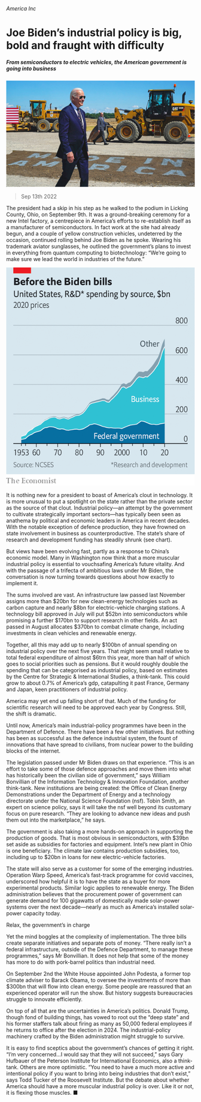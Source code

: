 ###### America Inc

# Joe Biden’s industrial policy is big, bold and fraught with difficulty 

##### From semiconductors to electric vehicles, the American government is going into business 

![image](images/20220917_USP002.jpg) 

> Sep 13th 2022 

The president had a skip in his step as he walked to the podium in Licking County, Ohio, on September 9th. It was a ground-breaking ceremony for a new Intel factory, a centrepiece in America’s efforts to re-establish itself as a manufacturer of semiconductors. In fact work at the site had already begun, and a couple of yellow construction vehicles, undeterred by the occasion, continued rolling behind Joe Biden as he spoke. Wearing his trademark aviator sunglasses, he outlined the government’s plans to invest in everything from quantum computing to biotechnology: “We’re going to make sure we lead the world in industries of the future.”

![image](images/20220917_USC834.png) 


It is nothing new for a president to boast of America’s clout in technology. It is more unusual to put a spotlight on the state rather than the private sector as the source of that clout. Industrial policy—an attempt by the government to cultivate strategically important sectors—has typically been seen as anathema by political and economic leaders in America in recent decades. With the notable exception of defence production, they have frowned on state involvement in business as counterproductive. The state’s share of research and development funding has steadily shrunk (see chart).

But views have been evolving fast, partly as a response to China’s economic model. Many in Washington now think that a more muscular industrial policy is essential to vouchsafing America’s future vitality. And with the passage of a trifecta of ambitious laws under Mr Biden, the conversation is now turning towards questions about how exactly to implement it.

The sums involved are vast. An infrastructure law passed last November assigns more than $20bn for new clean-energy technologies such as carbon capture and nearly $8bn for electric-vehicle charging stations. A technology bill approved in July will put $52bn into semiconductors while promising a further $170bn to support research in other fields. An act passed in August allocates $370bn to combat climate change, including investments in clean vehicles and renewable energy.

Together, all this may add up to nearly $100bn of annual spending on industrial policy over the next five years. That might seem small relative to total federal expenditure of almost $6trn this year, more than half of which goes to social priorities such as pensions. But it would roughly double the spending that can be categorised as industrial policy, based on estimates by the Centre for Strategic &amp; International Studies, a think-tank. This could grow to about 0.7% of America’s gdp, catapulting it past France, Germany and Japan, keen practitioners of industrial policy.

America may yet end up falling short of that. Much of the funding for scientific research will need to be approved each year by Congress. Still, the shift is dramatic.

Until now, America’s main industrial-policy programmes have been in the Department of Defence. There have been a few other initiatives. But nothing has been as successful as the defence industrial system, the fount of innovations that have spread to civilians, from nuclear power to the building blocks of the internet.

The legislation passed under Mr Biden draws on that experience. “This is an effort to take some of those defence approaches and move them into what has historically been the civilian side of government,” says William Bonvillian of the Information Technology &amp; Innovation Foundation, another think-tank. New institutions are being created: the Office of Clean Energy Demonstrations under the Department of Energy and a technology directorate under the National Science Foundation (nsf). Tobin Smith, an expert on science policy, says it will take the nsf well beyond its customary focus on pure research. “They are looking to advance new ideas and push them out into the marketplace,” he says.

The government is also taking a more hands-on approach in supporting the production of goods. That is most obvious in semiconductors, with $39bn set aside as subsidies for factories and equipment. Intel’s new plant in Ohio is one beneficiary. The climate law contains production subsidies, too, including up to $20bn in loans for new electric-vehicle factories.

The state will also serve as a customer for some of the emerging industries. Operation Warp Speed, America’s fast-track programme for covid vaccines, underscored how helpful it is to have the state as a buyer for more experimental products. Similar logic applies to renewable energy. The Biden administration believes that the procurement power of government can generate demand for 100 gigawatts of domestically made solar-power systems over the next decade—nearly as much as America’s installed solar-power capacity today.

Relax, the government’s in charge

Yet the mind boggles at the complexity of implementation. The three bills create separate initiatives and separate pots of money. “There really isn’t a federal infrastructure, outside of the Defence Department, to manage these programmes,” says Mr Bonvillian. It does not help that some of the money has more to do with pork-barrel politics than industrial need. 

On September 2nd the White House appointed John Podesta, a former top climate adviser to Barack Obama, to oversee the investments of more than $300bn that will flow into clean energy. Some people are reassured that an experienced operator will run the show. But history suggests bureaucracies struggle to innovate efficiently. 

On top of all that are the uncertainties in America’s politics. Donald Trump, though fond of building things, has vowed to root out the “deep state” and his former staffers talk about firing as many as 50,000 federal employees if he returns to office after the election in 2024. The industrial-policy machinery crafted by the Biden administration might struggle to survive.

It is easy to find sceptics about the government’s chances of getting it right. “I’m very concerned…I would say that they will not succeed,” says Gary Hufbauer of the Peterson Institute for International Economics, also a think-tank. Others are more optimistic. “You need to have a much more active and intentional policy if you want to bring into being industries that don’t exist,” says Todd Tucker of the Roosevelt Institute. But the debate about whether America should have a more muscular industrial policy is over. Like it or not, it is flexing those muscles. ■



